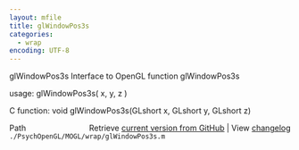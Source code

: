 ```yaml
---
layout: mfile
title: glWindowPos3s
categories:
  - wrap
encoding: UTF-8
---
```


glWindowPos3s  Interface to OpenGL function glWindowPos3s  

usage:  glWindowPos3s( x, y, z )  

C function:  void glWindowPos3s(GLshort x, GLshort y, GLshort z)  


<div class="code_header" style="text-align:right;">
  <span style="float:left;">Path&nbsp;&nbsp;</span> <span class="counter">Retrieve <a href=
  "https://raw.github.com/Psychtoolbox-3/Psychtoolbox-3/beta/./PsychOpenGL/MOGL/wrap/glWindowPos3s.m">current version from GitHub</a> | View <a href=
  "https://github.com/Psychtoolbox-3/Psychtoolbox-3/commits/beta/./PsychOpenGL/MOGL/wrap/glWindowPos3s.m">changelog</a></span>
</div>
<div class="code">
  <code>./PsychOpenGL/MOGL/wrap/glWindowPos3s.m</code>
</div>

